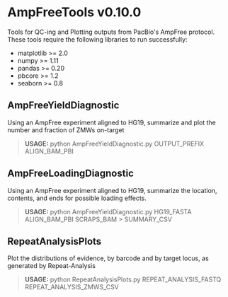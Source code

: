 # AmpFreeTools v0.10.0
Tools for QC-ing and Plotting outputs from PacBio's AmpFree protocol.  These tools require the following libraries to run successfully:

* matplotlib >= 2.0
* numpy >= 1.11
* pandas >= 0.20
* pbcore >= 1.2
* seaborn >= 0.8

## AmpFreeYieldDiagnostic
Using an AmpFree experiment aligned to HG19, summarize and plot the number and fraction of ZMWs on-target
> **USAGE:**  python  AmpFreeYieldDiagnostic.py  OUTPUT_PREFIX  ALIGN_BAM_PBI

## AmpFreeLoadingDiagnostic
Using an AmpFree experiment aligned to HG19, summarize the location, contents, and ends for possible loading effects.
> **USAGE:**  python  AmpFreeYieldDiagnostic.py  HG19_FASTA  ALIGN_BAM_PBI  SCRAPS_BAM  >  SUMMARY_CSV

## RepeatAnalysisPlots
Plot the distributions of evidence, by barcode and by target locus, as generated by Repeat-Analysis
> **USAGE:**  python  RepeatAnalysisPlots.py  REPEAT_ANALYSIS_FASTQ  REPEAT_ANALYSIS_ZMWS_CSV
